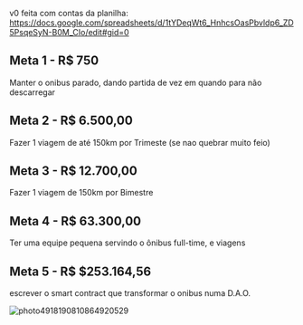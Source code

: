 v0 feita com contas da planilha: https://docs.google.com/spreadsheets/d/1tYDeqWt6_HnhcsOasPbvldp6_ZD5PsqeSyN-B0M_CIo/edit#gid=0

## Meta 1 - R$ 750
Manter o onibus parado, dando partida de vez em quando para não descarregar

## Meta 2 - R$ 6.500,00 
Fazer 1 viagem de até 150km por Trimeste (se nao quebrar muito feio)

## Meta 3 - R$ 12.700,00
Fazer 1 viagem de 150km por Bimestre

## Meta 4 - R$ 63.300,00
Ter uma equipe pequena servindo o ônibus full-time, e viagens

## Meta 5 - R$ $253.164,56	
	
escrever o smart contract que transformar o onibus numa D.A.O.


![photo4918190810864920529](https://user-images.githubusercontent.com/7760/32704088-27ad0f24-c7e7-11e7-8054-d5e3ecfeb5de.jpg)
